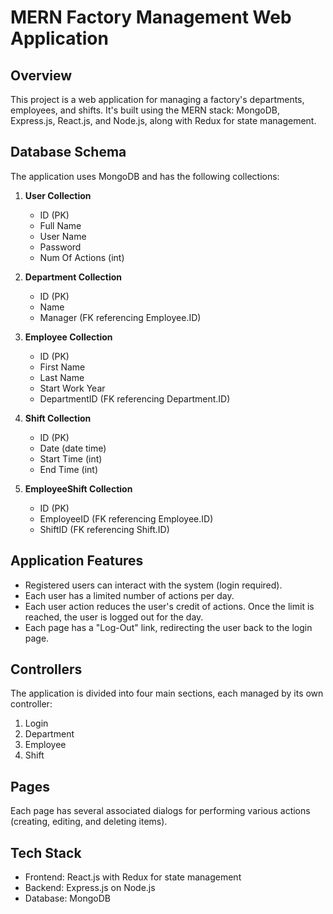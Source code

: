 # MERN Factory Management Web Application

## Overview

This project is a web application for managing a factory's departments, employees, and shifts. It's built using the MERN stack: MongoDB, Express.js, React.js, and Node.js, along with Redux for state management.

## Database Schema

The application uses MongoDB and has the following collections:

1. **User Collection**

   - ID (PK)
   - Full Name
   - User Name
   - Password
   - Num Of Actions (int)

2. **Department Collection**

   - ID (PK)
   - Name
   - Manager (FK referencing Employee.ID)

3. **Employee Collection**

   - ID (PK)
   - First Name
   - Last Name
   - Start Work Year
   - DepartmentID (FK referencing Department.ID)

4. **Shift Collection**

   - ID (PK)
   - Date (date time)
   - Start Time (int)
   - End Time (int)

5. **EmployeeShift Collection**
   - ID (PK)
   - EmployeeID (FK referencing Employee.ID)
   - ShiftID (FK referencing Shift.ID)

## Application Features

- Registered users can interact with the system (login required).
- Each user has a limited number of actions per day.
- Each user action reduces the user's credit of actions. Once the limit is reached, the user is logged out for the day.
- Each page has a "Log-Out" link, redirecting the user back to the login page.

## Controllers

The application is divided into four main sections, each managed by its own controller:

1. Login
2. Department
3. Employee
4. Shift

## Pages

Each page has several associated dialogs for performing various actions (creating, editing, and deleting items).

## Tech Stack

- Frontend: React.js with Redux for state management
- Backend: Express.js on Node.js
- Database: MongoDB
